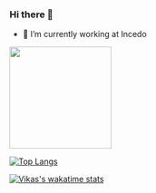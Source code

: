 ### Hi there 👋




- 🔭 I’m currently working at Incedo 
 



<img height="180em" src="https://github-readme-stats.vercel.app/api?username=deviknitkkr&show_icons=true&hide_border=true&&count_private=true&include_all_commits=true" />

[![Top Langs](https://github-readme-stats.vercel.app/api/top-langs/?username=deviknitkkr&layout=compact)](https://github.com/deviknitkkr/github-readme-stats)

[![Vikas's wakatime stats](https://github-readme-stats.vercel.app/api/wakatime?username=deviknitkkr)](https://github.com/deviknitkkr/github-readme-stats)

